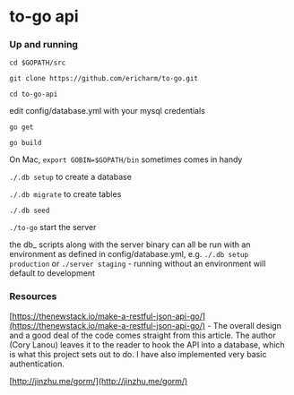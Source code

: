 # to-go api

### Up and running

`cd $GOPATH/src`

`git clone https://github.com/ericharm/to-go.git`

`cd to-go-api`

edit config/database.yml with your mysql credentials

`go get`

`go build`

On Mac, `export GOBIN=$GOPATH/bin` sometimes comes in handy

`./.db setup` to create a database

`./.db migrate` to create tables

`./.db seed`

`./to-go` start the server

the db&#95; scripts along with the server binary can all be run with an environment as defined in config/database.yml, e.g. `./.db setup production` or `./server staging` - running without an environment will default to development



### Resources

[https://thenewstack.io/make-a-restful-json-api-go/](https://thenewstack.io/make-a-restful-json-api-go/) - The overall design and a good deal of the code comes straight from this article. The author (Cory Lanou) leaves it to the reader to hook the API into a database, which is what this project sets out to do. I have also implemented very basic authentication.

[http://jinzhu.me/gorm/](http://jinzhu.me/gorm/)


